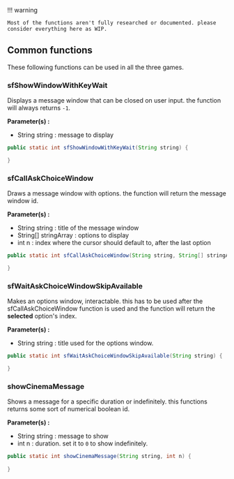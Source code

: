 
!!! warning

    Most of the functions aren't fully researched or documented. please consider everything here as WIP.

## Common functions
These following functions can be used in all the three games.


### sfShowWindowWithKeyWait

Displays a message window that can be closed on user input. the function will always returns `-1`.<br>

**Parameter(s) :**

* String string : message to display

```java
public static int sfShowWindowWithKeyWait(String string) { 

}
```


### sfCallAskChoiceWindow

Draws a message window with options. the function will return the message window id.<br>

**Parameter(s) :**

* String string : title of the message window
* String[] stringArray : options to display
* int n : index where the cursor should default to, after the last option

```java
public static int sfCallAskChoiceWindow(String string, String[] stringArray, int n) { 

}
```


### sfWaitAskChoiceWindowSkipAvailable

Makes an options window, interactable. this has to be used after the sfCallAskChoiceWindow function is used and the function will return the **selected** option's index.<br>

**Parameter(s) :**

* String string : title used for the options window. 

```java
public static int sfWaitAskChoiceWindowSkipAvailable(String string) {

}
```


### showCinemaMessage

Shows a message for a specific duration or indefinitely. this functions returns some sort of numerical boolean id.<br>

**Parameter(s) :**

* String string : message to show
* int n : duration. set it to `0` to show indefinitely.

```java
public static int showCinemaMessage(String string, int n) {
    
}
```